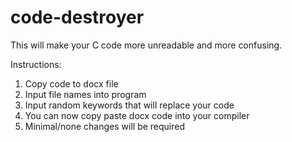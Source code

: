 # code-destroyer
This will make your C code more unreadable and more confusing.

Instructions:
1. Copy code to docx file
2. Input file names into program
3. Input random keywords that will replace your code
4. You can now copy paste docx code into your compiler
5. Minimal/none changes will be required
